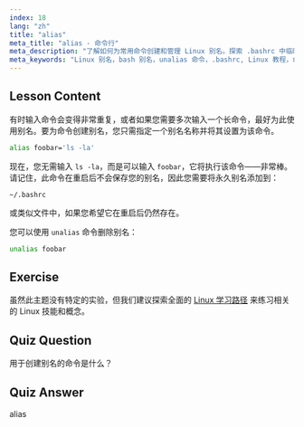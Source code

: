 ```yaml
---
index: 18
lang: "zh"
title: "alias"
meta_title: "alias - 命令行"
meta_description: "了解如何为常用命令创建和管理 Linux 别名。探索 .bashrc 中临时和永久别名的设置。提高您的命令行效率！"
meta_keywords: "Linux 别名，bash 别名，unalias 命令，.bashrc, Linux 教程，命令行，Linux 初学者，Linux 指南"
---
```


## Lesson Content

有时输入命令会变得非常重复，或者如果您需要多次输入一个长命令，最好为此使用别名。要为命令创建别名，您只需指定一个别名名称并将其设置为该命令。

```bash
alias foobar='ls -la'
```

现在，您无需输入 `ls -la`，而是可以输入 `foobar`，它将执行该命令——非常棒。请记住，此命令在重启后不会保存您的别名，因此您需要将永久别名添加到：

```plaintext
~/.bashrc
```

或类似文件中，如果您希望它在重启后仍然存在。

您可以使用 `unalias` 命令删除别名：

```bash
unalias foobar
```

## Exercise

虽然此主题没有特定的实验，但我们建议探索全面的 [Linux 学习路径](https://labex.io/zh/learn/linux) 来练习相关的 Linux 技能和概念。

## Quiz Question

用于创建别名的命令是什么？

## Quiz Answer

alias
